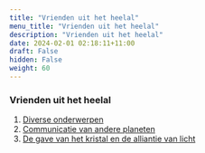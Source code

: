 ```yaml
---
title: "Vrienden uit het heelal"
menu_title: "Vrienden uit het heelal"
description: "Vrienden uit het heelal"
date: 2024-02-01 02:18:11+11:00
draft: False
hidden: False
weight: 60
---
```

### Vrienden uit het heelal

1. [Diverse onderwerpen](/13-nl-spiritual-topics/13-6-nl-friends-from-universe/13-6-1-nl-various-topics/)
2. [Communicatie van andere planeten](/13-nl-spiritual-topics/13-6-nl-friends-from-universe/13-6-2-nl-comms-other-planets/)
3. [De gave van het kristal en de alliantie van licht](/13-nl-spiritual-topics/13-6-nl-friends-from-universe/13-6-3-nl-gift-of-crystal-and-alliance-of-light/)

